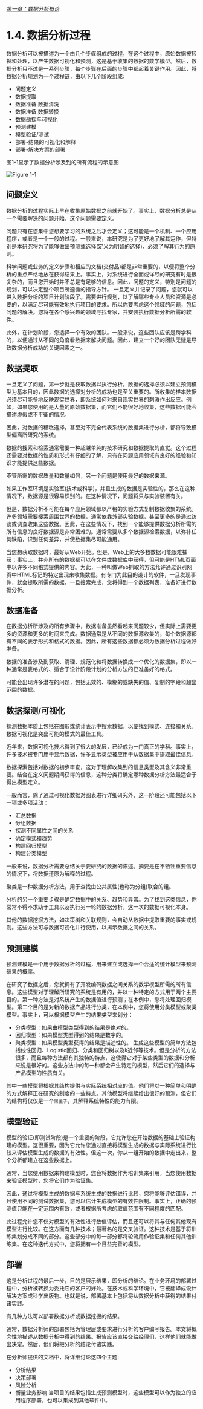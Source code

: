 
[*第一章：数据分析概论*](./)


# 1.4. 数据分析过程


数据分析可以被描述为一个由几个步骤组成的过程，在这个过程中，原始数据被转换和处理，以产生数据可视化和预测，这是基于收集的数据的数学模型。然后，数据分析只不过是一系列步骤，每个步骤在后面的步骤中都起着关键作用。因此，将数据分析规划为一个过程链，由以下几个阶段组成:
* 问题定义
* 数据提取
* 数据准备.数据清洗
* 数据准备.数据转换
* 数据勘探与可视化
* 预测建模
* 模型验证/测试
* 部署-结果的可视化和解释
* 部署-解决方案的部署

图1-1显示了数据分析涉及到的所有流程的示意图

![Figure 1-1](images/figure_1_1.png)


## 问题定义

数据分析的过程实际上早在收集原始数据之前就开始了。事实上，数据分析总是从一个需要解决的问题开始，这个问题需要定义。

问题只有在您集中您想要学习的系统之后才会定义；这可能是一个机制、一个应用程序，或者是一个一般的过程。一般来说，本研究是为了更好地了解其运作，但特别是本研究将为了能够做出预测或选择(定义为明智的选择)，必须了解其行为的原则。

科学问题或业务的定义步骤和相应的文档(交付品)都是非常重要的，以便将整个分析的重点严格地放在获得结果上。事实上，对系统进行全面或详尽的研究有时是很复杂的，而且您开始时并不总是有足够的信息。因此，问题的定义，特别是问题的规划，可以决定整个项目所遵循的指导方针。
一旦定义并记录了问题，您就可以进入数据分析的项目计划阶段了。需要进行规划，以了解哪些专业人员和资源是必要的，以满足尽可能有效地执行项目的要求。所以你要考虑这个领域的问题，包括问题的解决。您将在各个感兴趣的领域寻找专家，并安装执行数据分析所需的软件。

此外，在计划阶段，您选择一个有效的团队。一般来说，这些团队应该是跨学科的，以便通过从不同的角度看数据来解决问题。因此，建立一个好的团队无疑是导致数据分析成功的关键因素之一。

## 数据提取

一旦定义了问题，第一步就是获取数据以执行分析。数据的选择必须以建立预测模型为基本目的，因此数据的选择对分析的成功也是至关重要的。所收集的样本数据必须尽可能多地反映现实世界，即系统如何对来自现实世界的刺激作出反应。例如，如果您使用的是大量的原始数据集，而它们不能很好地收集，这些数据可能会描述虚假或不平衡的情况。

因此，对数据的糟糕选择，甚至对不完全代表系统的数据集进行分析，都将导致模型偏离所研究的系统。

数据的搜索和检索通常需要一种超越单纯的技术研究和数据提取的直觉。这个过程还需要对数据的性质和形式有仔细的了解，只有在问题应用领域有良好的经验和知识才能提供这些数据。

不管所需的数据质量和数量如何，另一个问题是使用最好的数据来源。

如果工作室环境是实验室(技术或科学)，并且生成的数据是实验性的，那么在这种情况下，数据源是很容易识别的。在这种情况下，问题将只与实验装置有关。

但是，数据分析不可能在每个应用领域都以严格的实验方式复制数据收集的系统。许多领域需要搜索周围世界的数据，通常依靠外部实验数据，甚至更多的是通过访谈或调查收集这些数据。因此，在这些情况下，找到一个能够提供数据分析所需的所有信息的良好数据源是非常困难的。通常需要从多个数据源检索数据，以弥补任何缺陷，识别任何差异，并使数据集尽可能通用。

当您想获取数据时，最好从Web开始。但是，Web上的大多数数据可能很难捕获；事实上，并非所有的数据都可以在文件或数据库中获得，但可能是HTML页面中以许多不同格式提供的内容。为此，一种叫做Web抓取的方法允许通过识别网页中HTML标记的特定出现来收集数据。有专门为此目的设计的软件，一旦发现事件，就会提取所需的数据。一旦搜索完成，您将得到一个数据列表，准备好进行数据分析。


## 数据准备

在数据分析所涉及的所有步骤中，数据准备虽然看起来问题较少，但实际上需要更多的资源和更多的时间来完成。数据通常是从不同的数据源收集的，每个数据源都有不同的表示形式和格式的数据。因此，所有这些数据都必须为数据分析过程做好准备。

数据的准备涉及到获取、清理、规范化和将数据转换成一个优化的数据集，即以一种通常是表格式的、适合于设计阶段计划的分析方法的已准备好的格式。

可能会出现许多潜在的问题，包括无效的、模糊的或缺失的值、复制的字段和超出范围的数据。

## 数据探测/可视化

探测数据本质上包括在图形或统计表示中搜索数据，以便找到模式、连接和关系。数据可视化是突出可能的模式的最佳工具。

近年来，数据可视化技术得到了很大的发展，已经成为一门真正的学科。事实上，许多技术被专门用于显示数据，许多显示类型被应用于从数据集中提取最佳信息。

数据探索包括对数据的初步审查，这对于理解收集到的信息类型及其含义非常重要。结合在定义问题期间获得的信息，这种分类将确定哪种数据分析方法最适合于得出模型定义。

一般而言，除了通过可视化数据对图表进行详细研究外，这一阶段还可能包括以下一项或多项活动：

* 汇总数据
* 分组数据
* 探测不同属性之间的关系
* 确定模式和趋势
* 构建回归模型
* 构建分类模型

一般来说，数据分析需要总结关于要研究的数据的陈述。摘要是在不牺牲重要信息的情况下，将数据还原为解释的过程。

聚类是一种数据分析方法，用于查找由公共属性(也称为分组)联合的组。

分析的另一个重要步骤是确定数据中的关系、趋势和异常。为了找到这类信息，你常常不得不求助于工具以及执行另一轮的数据分析，这一次的数据可视化本身。

其他的数据挖掘方法，如决策树和关联规则，会自动从数据中提取重要的事实或规则。这些方法可与数据可视化并行使用，以揭示数据之间的关系。

## 预测建模

预测建模是一个用于数据分析的过程，用来建立或选择一个合适的统计模型来预测结果的概率。

在研究了数据之后，您就拥有了开发编码数据之间关系的数学模型所需的所有信息。这些模型对于理解所研究的系统是有用的，并以一种特定的方式用于两个主要目的。第一种方法是对系统产生的数据值进行预测；在本例中，您将处理回归模型。第二个目的是对新的数据产品进行分类，在本例中，您将使用分类模型或聚类模型。事实上，可以根据模型产生的结果类型来划分：

* 分类模型：如果由模型类型得到的结果是绝对的。
* 回归模型：如果模型类型得到的结果是数字的。
* 聚类模型：如果模型类型获得的结果是描述性的。
生成这些模型的简单方法包括线性回归、Logistic回归、分类和回归树以及k近邻等技术。但是分析的方法很多，而且每种方法都有其独特的特点，这使得它对于某些类型的数据和分析来说是很好的。这些方法中的每一种都会产生特定的模型，然后它们的选择与产品模型的性质有关。

其中一些模型将根据其结构提供与实际系统相对应的值。他们将以一种简单和明确的方式解释正在研究的制度的一些特点。其他模型将继续给出很好的预测，但它们的结构将仅仅是一个`黑匣子`，其解释系统特性的能力有限。

## 模型验证

模型的验证(即测试阶段)是一个重要的阶段，它允许您在开始数据的基础上验证构建的模型。这很重要，因为它允许您通过直接将模型生成的数据与实际系统进行比较来评估模型生成的数据的有效性。但这一次，你从一组开始的数据中走出来，整个分析都建立在这些数据上。

通常，当您使用数据来构建模型时，您会将数据作为培训集来引用，当您使用数据来验证模型时，您将它们作为验证集。

因此，通过将模型生成的数据与系统生成的数据进行比较，您将能够评估错误，并且使用不同的测试数据集，您可以估计生成模型的有效性限制。事实上，正确的预测值只能在一定范围内有效，或者根据所考虑的取值范围有不同程度的匹配。

此过程允许您不仅对模型的有效性进行数值评估，而且还可以将其与任何其他现有模型进行比较。在这方面有几种技术；最著名的是交叉验证。这种技术是基于将训练集划分成不同的部分。这些部分中的每一部分都将轮流用作验证集和任何其他训练集。在这种迭代方式中，您将拥有一个日益完善的模型。

## 部署

这是分析过程的最后一步，目的是展示结果，即分析的结论。在业务环境的部署过程中，分析被转换为委托它的客户的好处。在技术或科学环境中，它被翻译成设计解决方案或科学出版物。也就是说，部署基本上包括将从数据分析中获得的结果付诸实践。

有几种方法可以部署数据分析或数据挖掘的结果。

通常，数据分析师的部署包括为管理层或要求进行分析的客户编写报告。本文将概念性地描述从数据分析中得到的结果。报告应该直接交给经理们，这样他们就能做出决定。然后，他们将把分析的结论付诸实践。

在分析师提供的文档中，将详细讨论这四个主题:
* 分析结果
* 决策部署
* 风险分析
* 衡量业务影响
当项目的结果包括生成预测模型时，这些模型可以作为独立的应用程序部署，也可以集成到其他软件中。


